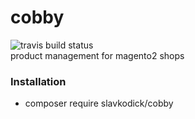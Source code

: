 # cobby
![travis build status](https://travis-ci.org/slavkodick/cobby.svg?branch=master)  
product management for magento2 shops

### Installation
* composer require slavkodick/cobby

